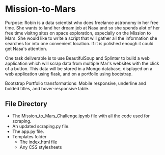 # Mission-to-Mars
Purpose:
Robin is a data scientist who does freelance astronomy in her free time. She wants to land her dream job at Nasa and so she spends alot of her free time visitng sites on space exploration, especially on the Mission to Mars. She would like to write a script that will gather all the information she searches for into one convenient location. If it is polished enough it could get Nasa's attention.

One task deliverable is to use BeautifulSoup and Splinter to build a web application which will scrap data from multiple Mar's websites with the click of a button. This data will be stored in a Mongo database, displayed on a web application using flask, and on a portfolio using bootstrap.

Bootstrap Portfolio transformations: Mobile responsive, underline and bolded titles, and hover-responsive table.
## File Directory
- The Mission_to_Mars_Challenge.ipynb file with all the code used for scraping.
- An updated scraping.py file.
- The app.py file.
- Templates folder
  - The index.html file
  - Any CSS stylesheets


